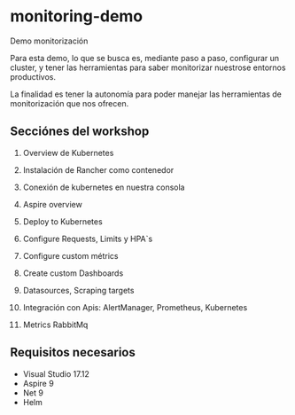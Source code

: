 # monitoring-demo
Demo monitorización

Para esta demo, lo que se busca es, mediante paso a paso, configurar un cluster, y tener las herramientas para saber monitorizar nuestrose entornos productivos.

La finalidad es tener la autonomía para poder manejar las herramientas de monitorización que nos ofrecen.

## Secciónes del workshop

1. Overview de Kubernetes

2. Instalación de Rancher como contenedor

3. Conexión de kubernetes en nuestra consola

4. Aspire overview

5. Deploy to Kubernetes

6. Configure Requests, Limits y HPA`s

7. Configure custom métrics

8. Create custom Dashboards

9. Datasources, Scraping targets

10. Integración con Apis: AlertManager, Prometheus, Kubernetes

11. Metrics RabbitMq

## Requisitos necesarios

- Visual Studio 17.12
- Aspire 9
- Net 9
- Helm